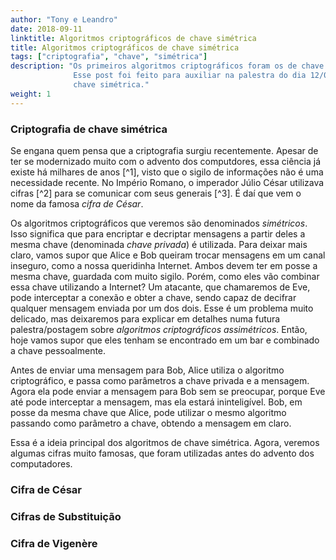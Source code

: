 ```yaml
---
author: "Tony e Leandro"
date: 2018-09-11
linktitle: Algoritmos criptográficos de chave simétrica
title: Algoritmos criptográficos de chave simétrica
tags: ["criptografia", "chave", "simétrica"]
description: "Os primeiros algoritmos criptográficos foram os de chave simétrica. Dentre eles, Cifra de César, Cifras de Substituição, Cifra de Vigenère, etc.
              Esse post foi feito para auxiliar na palestra do dia 12/09/2018, e contém explicações e demonstrações práticas para introduzir o conceito de 
              chave simétrica."
weight: 1
---
```


### Criptografia de chave simétrica

Se engana quem pensa que a criptografia surgiu recentemente. Apesar de ter se
modernizado muito com o advento dos computdores, essa ciência já existe há
milhares de anos [^1], visto que o sigilo de informações não é uma necessidade
recente. No Império Romano, o imperador Júlio César utilizava cifras [^2] para se
comunicar com seus generais [^3]. É daí que vem o nome da famosa *cifra de César*.

Os algoritmos criptográficos que veremos são denominados *simétricos*. Isso significa
que para encriptar e decriptar mensagens a partir deles a mesma chave (denominada *chave
privada*) é utilizada. Para deixar mais claro, vamos supor que Alice e Bob queiram
trocar mensagens em um canal inseguro, como a nossa queridinha Internet. Ambos devem ter
em posse a mesma chave, guardada com muito sigilo. Porém, como eles vão combinar essa
chave utilizando a Internet? Um atacante, que chamaremos de Eve, pode interceptar a conexão
e obter a chave, sendo capaz de decifrar qualquer mensagem enviada por um dos dois. Esse é um
problema muito delicado, mas deixaremos para explicar em detalhes numa futura palestra/postagem
sobre *algoritmos criptográficos assimétricos*. Então, hoje vamos supor que eles tenham se
encontrado em um bar e combinado a chave pessoalmente.

Antes de enviar uma mensagem para Bob, Alice utiliza o algoritmo criptográfico, e passa
como parâmetros a chave privada e a mensagem. Agora ela pode enviar a mensagem para Bob
sem se preocupar, porque Eve até pode interceptar a mensagem, mas ela estará ininteligível.
Bob, em posse da mesma chave que Alice, pode utilizar o mesmo algoritmo passando como
parâmetro a chave, obtendo a mensagem em claro.

<imagem do esquema>

Essa é a ideia principal dos algoritmos de chave simétrica. Agora, veremos algumas cifras
muito famosas, que foram utilizadas antes do advento dos computadores.

### Cifra de César

### Cifras de Substituição

### Cifra de Vigenère